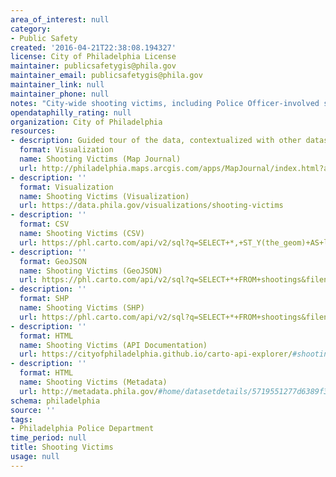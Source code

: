 ```yaml
---
area_of_interest: null
category:
- Public Safety
created: '2016-04-21T22:38:08.194327'
license: City of Philadelphia License
maintainer: publicsafetygis@phila.gov
maintainer_email: publicsafetygis@phila.gov
maintainer_link: null
maintainer_phone: null
notes: "City-wide shooting victims, including Police Officer-involved shootings"
opendataphilly_rating: null
organization: City of Philadelphia
resources:
- description: Guided tour of the data, contextualized with other datasets
  format: Visualization
  name: Shooting Victims (Map Journal)
  url: http://philadelphia.maps.arcgis.com/apps/MapJournal/index.html?appid=d498be2dde18426193679f5e9ce0e6e5
- description: ''
  format: Visualization
  name: Shooting Victims (Visualization)
  url: https://data.phila.gov/visualizations/shooting-victims
- description: ''
  format: CSV
  name: Shooting Victims (CSV)
  url: https://phl.carto.com/api/v2/sql?q=SELECT+*,+ST_Y(the_geom)+AS+lat,+ST_X(the_geom)+AS+lng+FROM+shootings&filename=shootings&format=csv&skipfields=cartodb_id
- description: ''
  format: GeoJSON
  name: Shooting Victims (GeoJSON)
  url: https://phl.carto.com/api/v2/sql?q=SELECT+*+FROM+shootings&filename=shootings&format=geojson&skipfields=cartodb_id
- description: ''
  format: SHP
  name: Shooting Victims (SHP)
  url: https://phl.carto.com/api/v2/sql?q=SELECT+*+FROM+shootings&filename=shootings&format=shp&skipfields=cartodb_id
- description: ''
  format: HTML
  name: Shooting Victims (API Documentation)
  url: https://cityofphiladelphia.github.io/carto-api-explorer/#shootings
- description: ''
  format: HTML
  name: Shooting Victims (Metadata)
  url: http://metadata.phila.gov/#home/datasetdetails/5719551277d6389f3005a610/representationdetails/5719551277d6389f3005a614/
schema: philadelphia
source: ''
tags:
- Philadelphia Police Department
time_period: null
title: Shooting Victims
usage: null
---
```

